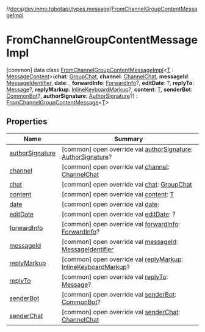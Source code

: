 //[docs](../../../index.md)/[dev.inmo.tgbotapi.types.message](../index.md)/[FromChannelGroupContentMessageImpl](index.md)



# FromChannelGroupContentMessageImpl  
 [common] data class [FromChannelGroupContentMessageImpl](index.md)<[T](index.md) : [MessageContent](../../dev.inmo.tgbotapi.types.message.content.abstracts/-message-content/index.md)>(**chat**: [GroupChat](../../dev.inmo.tgbotapi.types.chat.abstracts/-group-chat/index.md), **channel**: [ChannelChat](../../dev.inmo.tgbotapi.types.chat.abstracts/-channel-chat/index.md), **messageId**: [MessageIdentifier](../../dev.inmo.tgbotapi.types/index.md#%5Bdev.inmo.tgbotapi.types%2FMessageIdentifier%2F%2F%2FPointingToDeclaration%2F%5D%2FClasslikes%2F625018081), **date**: , **forwardInfo**: [ForwardInfo](../-forward-info/index.md)?, **editDate**: ?, **replyTo**: [Message](../../dev.inmo.tgbotapi.types.message.abstracts/-message/index.md)?, **replyMarkup**: [InlineKeyboardMarkup](../../dev.inmo.tgbotapi.types.buttons/-inline-keyboard-markup/index.md)?, **content**: [T](index.md), **senderBot**: [CommonBot](../../dev.inmo.tgbotapi.types/-common-bot/index.md)?, **authorSignature**: [AuthorSignature](../../dev.inmo.tgbotapi.types/index.md#%5Bdev.inmo.tgbotapi.types%2FAuthorSignature%2F%2F%2FPointingToDeclaration%2F%5D%2FClasslikes%2F625018081)?) : [FromChannelGroupContentMessage](../../dev.inmo.tgbotapi.types.message.abstracts/-from-channel-group-content-message/index.md)<[T](index.md)>    


## Properties  
  
|  Name |  Summary | 
|---|---|
| <a name="dev.inmo.tgbotapi.types.message/FromChannelGroupContentMessageImpl/authorSignature/#/PointingToDeclaration/"></a>[authorSignature](author-signature.md)| <a name="dev.inmo.tgbotapi.types.message/FromChannelGroupContentMessageImpl/authorSignature/#/PointingToDeclaration/"></a> [common] open override val [authorSignature](author-signature.md): [AuthorSignature](../../dev.inmo.tgbotapi.types/index.md#%5Bdev.inmo.tgbotapi.types%2FAuthorSignature%2F%2F%2FPointingToDeclaration%2F%5D%2FClasslikes%2F625018081)?   <br>|
| <a name="dev.inmo.tgbotapi.types.message/FromChannelGroupContentMessageImpl/channel/#/PointingToDeclaration/"></a>[channel](channel.md)| <a name="dev.inmo.tgbotapi.types.message/FromChannelGroupContentMessageImpl/channel/#/PointingToDeclaration/"></a> [common] open override val [channel](channel.md): [ChannelChat](../../dev.inmo.tgbotapi.types.chat.abstracts/-channel-chat/index.md)   <br>|
| <a name="dev.inmo.tgbotapi.types.message/FromChannelGroupContentMessageImpl/chat/#/PointingToDeclaration/"></a>[chat](chat.md)| <a name="dev.inmo.tgbotapi.types.message/FromChannelGroupContentMessageImpl/chat/#/PointingToDeclaration/"></a> [common] open override val [chat](chat.md): [GroupChat](../../dev.inmo.tgbotapi.types.chat.abstracts/-group-chat/index.md)   <br>|
| <a name="dev.inmo.tgbotapi.types.message/FromChannelGroupContentMessageImpl/content/#/PointingToDeclaration/"></a>[content](content.md)| <a name="dev.inmo.tgbotapi.types.message/FromChannelGroupContentMessageImpl/content/#/PointingToDeclaration/"></a> [common] open override val [content](content.md): [T](index.md)   <br>|
| <a name="dev.inmo.tgbotapi.types.message/FromChannelGroupContentMessageImpl/date/#/PointingToDeclaration/"></a>[date](date.md)| <a name="dev.inmo.tgbotapi.types.message/FromChannelGroupContentMessageImpl/date/#/PointingToDeclaration/"></a> [common] open override val [date](date.md):    <br>|
| <a name="dev.inmo.tgbotapi.types.message/FromChannelGroupContentMessageImpl/editDate/#/PointingToDeclaration/"></a>[editDate](edit-date.md)| <a name="dev.inmo.tgbotapi.types.message/FromChannelGroupContentMessageImpl/editDate/#/PointingToDeclaration/"></a> [common] open override val [editDate](edit-date.md): ?   <br>|
| <a name="dev.inmo.tgbotapi.types.message/FromChannelGroupContentMessageImpl/forwardInfo/#/PointingToDeclaration/"></a>[forwardInfo](forward-info.md)| <a name="dev.inmo.tgbotapi.types.message/FromChannelGroupContentMessageImpl/forwardInfo/#/PointingToDeclaration/"></a> [common] open override val [forwardInfo](forward-info.md): [ForwardInfo](../-forward-info/index.md)?   <br>|
| <a name="dev.inmo.tgbotapi.types.message/FromChannelGroupContentMessageImpl/messageId/#/PointingToDeclaration/"></a>[messageId](message-id.md)| <a name="dev.inmo.tgbotapi.types.message/FromChannelGroupContentMessageImpl/messageId/#/PointingToDeclaration/"></a> [common] open override val [messageId](message-id.md): [MessageIdentifier](../../dev.inmo.tgbotapi.types/index.md#%5Bdev.inmo.tgbotapi.types%2FMessageIdentifier%2F%2F%2FPointingToDeclaration%2F%5D%2FClasslikes%2F625018081)   <br>|
| <a name="dev.inmo.tgbotapi.types.message/FromChannelGroupContentMessageImpl/replyMarkup/#/PointingToDeclaration/"></a>[replyMarkup](reply-markup.md)| <a name="dev.inmo.tgbotapi.types.message/FromChannelGroupContentMessageImpl/replyMarkup/#/PointingToDeclaration/"></a> [common] open override val [replyMarkup](reply-markup.md): [InlineKeyboardMarkup](../../dev.inmo.tgbotapi.types.buttons/-inline-keyboard-markup/index.md)?   <br>|
| <a name="dev.inmo.tgbotapi.types.message/FromChannelGroupContentMessageImpl/replyTo/#/PointingToDeclaration/"></a>[replyTo](reply-to.md)| <a name="dev.inmo.tgbotapi.types.message/FromChannelGroupContentMessageImpl/replyTo/#/PointingToDeclaration/"></a> [common] open override val [replyTo](reply-to.md): [Message](../../dev.inmo.tgbotapi.types.message.abstracts/-message/index.md)?   <br>|
| <a name="dev.inmo.tgbotapi.types.message/FromChannelGroupContentMessageImpl/senderBot/#/PointingToDeclaration/"></a>[senderBot](sender-bot.md)| <a name="dev.inmo.tgbotapi.types.message/FromChannelGroupContentMessageImpl/senderBot/#/PointingToDeclaration/"></a> [common] open override val [senderBot](sender-bot.md): [CommonBot](../../dev.inmo.tgbotapi.types/-common-bot/index.md)?   <br>|
| <a name="dev.inmo.tgbotapi.types.message/FromChannelGroupContentMessageImpl/senderChat/#/PointingToDeclaration/"></a>[senderChat](index.md#%5Bdev.inmo.tgbotapi.types.message%2FFromChannelGroupContentMessageImpl%2FsenderChat%2F%23%2FPointingToDeclaration%2F%5D%2FProperties%2F625018081)| <a name="dev.inmo.tgbotapi.types.message/FromChannelGroupContentMessageImpl/senderChat/#/PointingToDeclaration/"></a> [common] open override val [senderChat](index.md#%5Bdev.inmo.tgbotapi.types.message%2FFromChannelGroupContentMessageImpl%2FsenderChat%2F%23%2FPointingToDeclaration%2F%5D%2FProperties%2F625018081): [ChannelChat](../../dev.inmo.tgbotapi.types.chat.abstracts/-channel-chat/index.md)   <br>|

